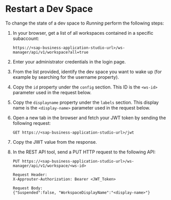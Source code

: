 <!-- loio1f5458361583460b83eb0e208b89b0ed -->

# Restart a Dev Space

To change the state of a dev space to *Running* perform the following steps:

1.  In your browser, get a list of all workspaces contained in a specific subaccount:

    ```
    https://<sap-business-application-studio-url>/ws-manager/api/v1/workspace?all=true
    ```

2.  Enter your administrator credentials in the login page.
3.  From the list provided, identify the dev space you want to wake up \(for example by searching for the username property\).
4.  Copy the `id` property under the `config` section. This ID is the `<ws-id>` parameter used in the request below.
5.  Copy the `displayname` property under the `labels` section. This display name is the `<display-name>` parameter used in the request below.
6.  Open a new tab in the browser and fetch your JWT token by sending the following request:

    ```
    GET https://<sap-business-application-studio-url>/jwt
    
    ```

7.  Copy the JWT value from the response.
8.  In the REST API tool, send a PUT HTTP request to the following API:

    ```
    PUT https://<sap-business-application-studio-url>/ws-manager/api/v1/workspace/<ws-id>
    
    Request Header:
    X-Approuter-Authorization: Bearer <JWT_Token>
    
    Request Body:
    {"Suspended":false, "WorkspaceDisplayName":"<display-name>"}
    ```


